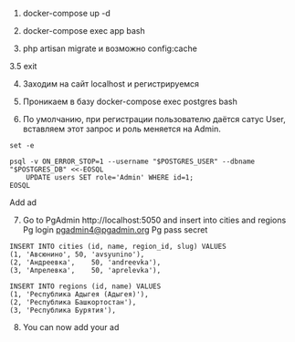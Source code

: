 1. docker-compose up -d

2. docker-compose exec app bash

3. php artisan migrate и возможно config:cache

3.5 exit

4. Заходим на сайт localhost и регистрируемся 

5. Проникаем в базу docker-compose exec postgres bash 

6. По умолчанию, при регистрации пользователю даётся сатус User, вставляем этот запрос и роль меняется на Admin.

```
set -e

psql -v ON_ERROR_STOP=1 --username "$POSTGRES_USER" --dbname "$POSTGRES_DB" <<-EOSQL
    UPDATE users SET role='Admin' WHERE id=1;
EOSQL
```

Add ad


7. Go to PgAdmin http://localhost:5050 and insert into cities and regions
Pg login pgadmin4@pgadmin.org
Pg pass secret

```
INSERT INTO cities (id, name, region_id, slug) VALUES
(1,	'Авсюнино',	50,	'avsyunino'),
(2,	'Андреевка',	50,	'andreevka'),
(3,	'Апрелевка',	50,	'aprelevka'),
```
```
INSERT INTO regions (id, name) VALUES
(1,	'Республика Адыгея (Адыгея)'),
(2,	'Республика Башкортостан'),
(3,	'Республика Бурятия'),
```
8. You can now add your ad